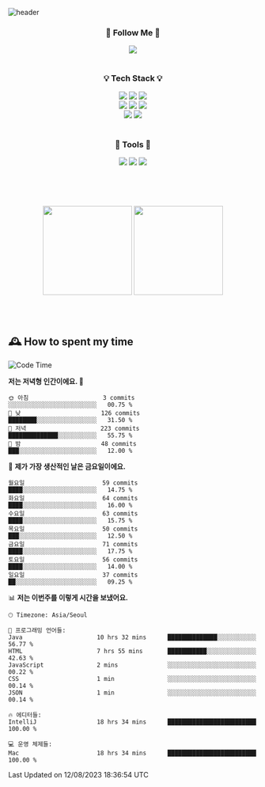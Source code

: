 ![header](https://capsule-render.vercel.app/api?type=waving&color=0:FFE29F,50:FFA99F,100:FF719A&height=300&fontAlignY=40&section=header&text=sung%20eun&fontSize=80&fontColor=FFFFFF)

<div align="center">
	<h3>🐹  Follow Me  🐹</h3>
	<a href="https://velog.io/@saeun05" target="_blank"><img src="https://img.shields.io/badge/Velog-20C997?style=flat&logo=velog&logoColor=white"/></a><br><br>
	<h3>💡  Tech Stack  💡</h3>
	<img src="https://img.shields.io/badge/Java-0078D4?style=flat"/>
	<img src="https://img.shields.io/badge/Spring-6DB33F?style=flat&logo=spring&logoColor=white"/>
	<img src="https://img.shields.io/badge/SpringBoot-6DB33F?style=flat&logo=springboot&logoColor=white"/><br>
	<img src="https://img.shields.io/badge/HTML5-E34F26?style=flat&logo=html5&logoColor=white"/>
	<img src="https://img.shields.io/badge/CSS3-1572B6?style=flat&logo=css3&logoColor=white"/>
	<img src="https://img.shields.io/badge/jQuery-0769AD?style=flat&logo=jquery&logoColor=white"/><br>
	<img src="https://img.shields.io/badge/MySQL-4479A1?style=flat&logo=mysql&logoColor=white"/>
	<img src="https://img.shields.io/badge/oracle-F80000?style=flat&logo=oracle&logoColor=white"/><br><br>
	<h3>🔦  Tools  🔦</h3>
	<img src="https://img.shields.io/badge/intelliJ IDEA-000000?style=flat&logo=intellijidea&logoColor=white"/>
	<img src="https://img.shields.io/badge/Notion-F9DC3E?style=flat&logo=notion&logoColor=white"/>
	<img src="https://img.shields.io/badge/Git-F05032?style=flat&logo=git&logoColor=white"/><br><br>
</div>

<br><br>

<div align="center">
  <img style="height:180px" src="https://github-readme-stats.vercel.app/api?username=sungeunn&show_icons=true&theme=omni&locale=kr"/>
  <img style="height:180px" src="https://github-readme-stats.vercel.app/api/top-langs/?username=sungeunn&theme=omni&layout=compact&locale=kr"/>
</div>

<br><br>

## 🕰 How to spent my time
<!--START_SECTION:waka-->
![Code Time](http://img.shields.io/badge/Code%20Time-105%20hrs%2028%20mins-blue)

**저는 저녁형 인간이에요. 🦉** 

```text
🌞 아침                     3 commits           ░░░░░░░░░░░░░░░░░░░░░░░░░   00.75 % 
🌆 낮　                     126 commits         ████████░░░░░░░░░░░░░░░░░   31.50 % 
🌃 저녁                     223 commits         ██████████████░░░░░░░░░░░   55.75 % 
🌙 밤　                     48 commits          ███░░░░░░░░░░░░░░░░░░░░░░   12.00 % 
```
📅 **제가 가장 생산적인 날은 금요일이에요.** 

```text
월요일                      59 commits          ████░░░░░░░░░░░░░░░░░░░░░   14.75 % 
화요일                      64 commits          ████░░░░░░░░░░░░░░░░░░░░░   16.00 % 
수요일                      63 commits          ████░░░░░░░░░░░░░░░░░░░░░   15.75 % 
목요일                      50 commits          ███░░░░░░░░░░░░░░░░░░░░░░   12.50 % 
금요일                      71 commits          ████░░░░░░░░░░░░░░░░░░░░░   17.75 % 
토요일                      56 commits          ████░░░░░░░░░░░░░░░░░░░░░   14.00 % 
일요일                      37 commits          ██░░░░░░░░░░░░░░░░░░░░░░░   09.25 % 
```


📊 **저는 이번주를 이렇게 시간을 보냈어요.** 

```text
🕑︎ Timezone: Asia/Seoul

💬 프로그래밍 언어들: 
Java                     10 hrs 32 mins      ██████████████░░░░░░░░░░░   56.77 % 
HTML                     7 hrs 55 mins       ███████████░░░░░░░░░░░░░░   42.63 % 
JavaScript               2 mins              ░░░░░░░░░░░░░░░░░░░░░░░░░   00.22 % 
CSS                      1 min               ░░░░░░░░░░░░░░░░░░░░░░░░░   00.14 % 
JSON                     1 min               ░░░░░░░░░░░░░░░░░░░░░░░░░   00.14 % 

🔥 에디터들: 
IntelliJ                 18 hrs 34 mins      █████████████████████████   100.00 % 

💻 운영 체제들: 
Mac                      18 hrs 34 mins      █████████████████████████   100.00 % 
```


 Last Updated on 12/08/2023 18:36:54 UTC
<!--END_SECTION:waka-->
